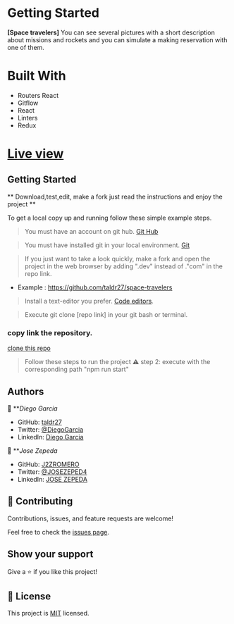 
# Getting Started

**[Space travelers]** You can see several pictures with a short description about missions and rockets and you can simulate a making reservation with one of them.

# Built With
- Routers React
- Gitflow
- React
- Linters
- Redux

# [Live view]()

## Getting Started

** Download,test,edit, make a fork  just read the instructions and enjoy the project **

To get a local copy up and running follow these simple example steps.

> You must have an account on git hub. [Git Hub](https://github.com/)

> You must have installed git in your local environment. [Git](https://git-scm.com/download/win)

> If you just want to take a look quickly, make a fork and open the project in the web browser by adding ".dev" instead of ."com" in the repo link.
- Example : https://github.com/taldr27/space-travelers

> Install a text-editor you prefer. [Code editors](https://desarrolloweb.com/colecciones/editores-codigo).

> Execute git clone [repo link] in your git bash or terminal.

### copy link the repository.

[clone this repo](https://github.com/taldr27/space-travelers)

> Follow these steps to run the project ⚠️
> step 2: execute with the corresponding path "npm run start"

## Authors

👤 ***Diego Garcia*

- GitHub: [taldr27](https://github.com/taldr27)
- Twitter: [@DiegoGarcia](https://twitter.com/taldr_27)
- LinkedIn: [Diego Garcia](https://www.linkedin.com/in/diegogarcial/)


👤 ***Jose Zepeda*

- GitHub: [J2ZROMERO](https://github.com/J2ZROMERO)
- Twitter: [@JOSEZEPED4](https://twitter.com/JOSEZEPED4)
- LinkedIn: [JOSE ZEPEDA](https://www.linkedin.com/in/jose-zepeda-733ab91ab/)

## 🤝 Contributing

Contributions, issues, and feature requests are welcome!

Feel free to check the [issues page](../../issues/).

## Show your support

Give a ⭐️ if you like this project!



## 📝 License

This project is [MIT](./LICENSE) licensed.
